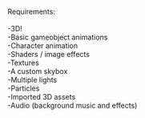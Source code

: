 Requirements:<br/>
<br/>
    -3D!<br/>
    -Basic gameobject animations<br/>
    -Character animation<br/>
    -Shaders / image effects<br/>
    -Textures<br/>
    -A custom skybox<br/>
    -Multiple lights<br/>
    -Particles<br/>
    -Imported 3D assets<br/>
    -Audio (background music and effects)<br/>

